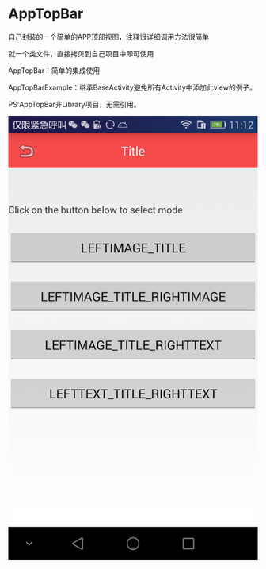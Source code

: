# AppTopBar
自己封装的一个简单的APP顶部视图，注释很详细调用方法很简单

就一个类文件，直接拷贝到自己项目中即可使用

AppTopBar：简单的集成使用

AppTopBarExample：继承BaseActivity避免所有Activity中添加此view的例子。

PS:AppTopBar非Library项目，无需引用。


![image](https://github.com/ZhanRu/AppTopBar/blob/master/Image/leftimage_title.png)

